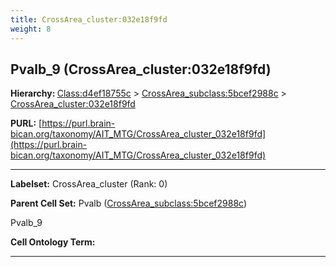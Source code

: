 ```yaml
---
title: CrossArea_cluster:032e18f9fd
weight: 8
---
```

## Pvalb_9 (CrossArea_cluster:032e18f9fd)
<b>Hierarchy: </b>
[Class:d4ef18755c](../Class_d4ef18755c) >
[CrossArea_subclass:5bcef2988c](../CrossArea_subclass_5bcef2988c) >
[CrossArea_cluster:032e18f9fd](../CrossArea_cluster_032e18f9fd)

**PURL:** [https://purl.brain-bican.org/taxonomy/AIT_MTG/CrossArea_cluster_032e18f9fd](https://purl.brain-bican.org/taxonomy/AIT_MTG/CrossArea_cluster_032e18f9fd)

---


**Labelset:** CrossArea_cluster (Rank: 0)

**Parent Cell Set:** Pvalb ([CrossArea_subclass:5bcef2988c](../CrossArea_subclass_5bcef2988c))

Pvalb_9


**Cell Ontology Term:** 

[MARKER GENES.]: #


---

[TRANSFERRED ANNOTATIONS.]: #


[AUTHOR ANNOTATION FIELDS.]: #

